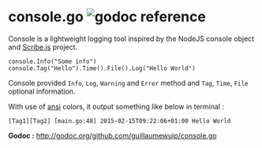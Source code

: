 # console.go ![godoc reference](https://godoc.org/github.com/guillaumewuip/console.go?status.png)

Console is a lightweight logging tool inspired by the NodeJS console object
and [Scribe.js](http://github.com/bluejamesbond/scribe.js) project.

```golang
console.Info("Some info")
console.Tag("Hello").Time().File().Log("Hello World")
```

Console provided `Info`, `Log`, `Warning` and `Error` method and `Tag`, `Time`, `File` optional information.

With use of [ansi](https://github.com/mgutz/ansi) colors, it output something like below in terminal :

```
[Tag1][Tag2] [main.go:48] 2015-02-15T09:22:06+01:00 Hello World
```

**Godoc :** http://godoc.org/github.com/guillaumewuip/console.go

